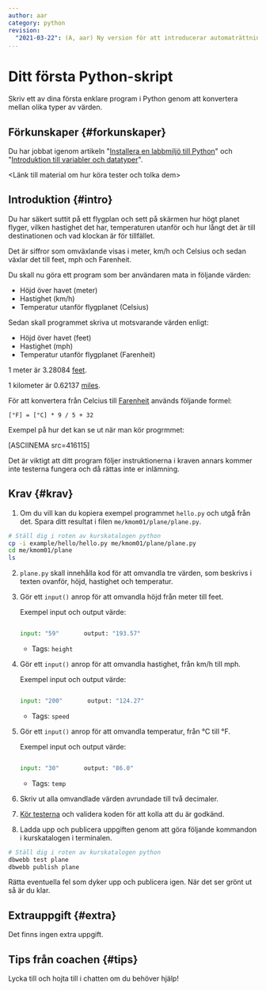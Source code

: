 ```yaml
---
author: aar
category: python
revision:
  "2021-03-22": (A, aar) Ny version för att introducerar automaträttning.
...
```

Ditt första Python-skript
==================================

Skriv ett av dina första enklare program i Python genom att konvertera mellan olika typer av värden.

<!--more-->


Förkunskaper {#forkunskaper}
-----------------------

Du har jobbat igenom artikeln "[Installera en labbmiljö till Python](kunskap/installera-en-labbmiljo-till-python)" och "[Introduktion till variabler och datatyper](kunskap/introduktion-till-variabler-och-datatyper)".

<Länk till material om hur köra tester och tolka dem>



Introduktion {#intro}
-----------------------

Du har säkert suttit på ett flygplan och sett på skärmen hur högt planet flyger, vilken hastighet det har, temperaturen utanför och hur långt det är till destinationen och vad klockan är för tillfället.

Det är siffror som omväxlande visas i meter, km/h och Celsius och sedan växlar det till feet, mph och Farenheit.

Du skall nu göra ett program som ber användaren mata in följande värden:

* Höjd över havet (meter)
* Hastighet (km/h)
* Temperatur utanför flygplanet (Celsius)

Sedan skall programmet skriva ut motsvarande värden enligt:

* Höjd över havet (feet)
* Hastighet (mph)
* Temperatur utanför flygplanet (Farenheit)

1 meter är 3.28084 [feet](http://en.wikipedia.org/wiki/Foot_(unit)).

1 kilometer är 0.62137 [miles](http://en.wikipedia.org/wiki/Miles).

För att konvertera från Celcius till [Farenheit](http://en.wikipedia.org/wiki/Farenheit) används följande formel:

```text
[°F] = [°C] * 9 / 5 + 32
```

Exempel på hur det kan se ut när man kör progrmmet:

[ASCIINEMA src=416115]

Det är viktigt att ditt program följer instruktionerna i kraven annars kommer inte testerna fungera och då rättas inte er inlämning.



Krav {#krav}
-----------------------

1. Om du vill kan du kopiera exempel programmet `hello.py` och utgå från det. Spara ditt resultat i filen `me/kmom01/plane/plane.py`.

```bash
# Ställ dig i roten av kurskatalogen python
cp -i example/hello/hello.py me/kmom01/plane/plane.py
cd me/kmom01/plane
ls
```

2. `plane.py` skall innehålla kod för att omvandla tre värden, som beskrivs i texten ovanför, höjd, hastighet och temperatur.

3. Gör ett `input()` anrop för att omvandla höjd från meter till feet.

    Exempel input och output värde:

    ```python

    input: "59"       output: "193.57"
    ```

    - Tags: `height`

4. Gör ett `input()` anrop för att omvandla hastighet, från km/h till mph.

    Exempel input och output värde:

    ```python

    input: "200"       output: "124.27"
    ```

    - Tags: `speed`

5. Gör ett `input()` anrop för att omvandla temperatur, från °C till °F.

    Exempel input och output värde:

    ```python

    input: "30"       output: "86.0"
    ```

    - Tags: `temp`

6. Skriv ut alla omvandlade värden avrundade till två decimaler.

7. [Kör testerna](dbwebb-cli/python) och validera koden för att kolla att du är godkänd.

8. Ladda upp och publicera uppgiften genom att göra följande kommandon i kurskatalogen i terminalen.

```bash
# Ställ dig i roten av kurskatalogen python
dbwebb test plane
dbwebb publish plane
```

Rätta eventuella fel som dyker upp och publicera igen. När det ser grönt ut så är du klar.



Extrauppgift {#extra}
-----------------------

Det finns ingen extra uppgift.



Tips från coachen {#tips}
-----------------------

Lycka till och hojta till i chatten om du behöver hjälp!
